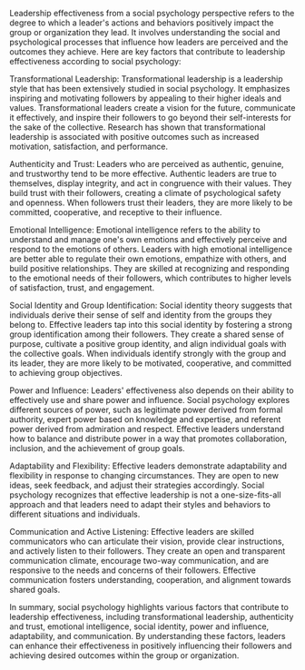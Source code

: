Leadership effectiveness from a social psychology perspective refers to
the degree to which a leader's actions and behaviors positively impact the
group or organization they lead. It involves understanding the social and
psychological processes that influence how leaders are perceived and the
outcomes they achieve. Here are key factors that contribute to leadership
effectiveness according to social psychology:

Transformational Leadership: Transformational leadership is a leadership
style that has been extensively studied in social psychology. It emphasizes
inspiring and motivating followers by appealing to their higher ideals and
values. Transformational leaders create a vision for the future, communicate
it effectively, and inspire their followers to go beyond their self-interests
for the sake of the collective. Research has shown that transformational
leadership is associated with positive outcomes such as increased motivation,
satisfaction, and performance.

Authenticity and Trust: Leaders who are perceived as authentic, genuine,
and trustworthy tend to be more effective. Authentic leaders are true to
themselves, display integrity, and act in congruence with their values. They
build trust with their followers, creating a climate of psychological safety
and openness. When followers trust their leaders, they are more likely to
be committed, cooperative, and receptive to their influence.

Emotional Intelligence: Emotional intelligence refers to the ability
to understand and manage one's own emotions and effectively perceive and
respond to the emotions of others. Leaders with high emotional intelligence
are better able to regulate their own emotions, empathize with others, and
build positive relationships. They are skilled at recognizing and responding
to the emotional needs of their followers, which contributes to higher levels
of satisfaction, trust, and engagement.

Social Identity and Group Identification: Social identity theory suggests
that individuals derive their sense of self and identity from the groups
they belong to. Effective leaders tap into this social identity by fostering
a strong group identification among their followers. They create a shared
sense of purpose, cultivate a positive group identity, and align individual
goals with the collective goals. When individuals identify strongly with
the group and its leader, they are more likely to be motivated, cooperative,
and committed to achieving group objectives.

Power and Influence: Leaders' effectiveness also depends on their ability to
effectively use and share power and influence. Social psychology explores
different sources of power, such as legitimate power derived from formal
authority, expert power based on knowledge and expertise, and referent
power derived from admiration and respect. Effective leaders understand
how to balance and distribute power in a way that promotes collaboration,
inclusion, and the achievement of group goals.

Adaptability and Flexibility: Effective leaders demonstrate adaptability and
flexibility in response to changing circumstances. They are open to new ideas,
seek feedback, and adjust their strategies accordingly. Social psychology
recognizes that effective leadership is not a one-size-fits-all approach and
that leaders need to adapt their styles and behaviors to different situations
and individuals.

Communication and Active Listening: Effective leaders are skilled communicators
who can articulate their vision, provide clear instructions, and actively
listen to their followers. They create an open and transparent communication
climate, encourage two-way communication, and are responsive to the needs and
concerns of their followers. Effective communication fosters understanding,
cooperation, and alignment towards shared goals.


In summary, social psychology highlights various factors that contribute to
leadership effectiveness, including transformational leadership, authenticity
and trust, emotional intelligence, social identity, power and influence,
adaptability, and communication. By understanding these factors, leaders
can enhance their effectiveness in positively influencing their followers
and achieving desired outcomes within the group or organization.
